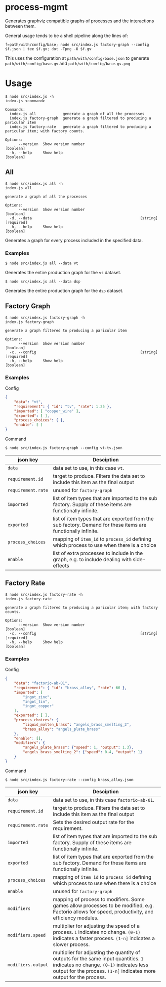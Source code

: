 # process-mgmt

Generates graphviz compatible graphs of processes and the interactions between them.

General usage tends to be a shell pipeline along the lines of:
```
f=path/with/config/base; node src/index.js factory-graph --config $f.json | tee $f.gv; dot -Tpng -O $f.gv
```
This uses the configuration at `path/with/config/base.json` to generate `path/with/config/base.gv` and `path/with/config/base.gv.png`

# Usage

```
$ node src/index.js -h
index.js <command>

Commands:
  index.js all            generate a graph of all the processes
  index.js factory-graph  generate a graph filtered to producing a paricular item
  index.js factory-rate   generate a graph filtered to producing a paricular item; with factory counts.

Options:
      --version  Show version number                                   [boolean]
  -h, --help     Show help                                             [boolean]
```



## All

```
$ node src/index.js all -h
index.js all

generate a graph of all the processes

Options:
      --version  Show version number                                   [boolean]
  -d, --data                                                 [string] [required]
  -h, --help     Show help                                             [boolean]
```

Generates a graph for every process included in the specified data.

### Examples
```
$ node src/index.js all --data vt
```
Generates the entire production graph for the `vt` dataset.

```
$ node src/index.js all --data dsp
```
Generates the entire production graph for the `dsp` dataset.



## Factory Graph

```
$ node src/index.js factory-graph -h
index.js factory-graph

generate a graph filtered to producing a paricular item

Options:
      --version  Show version number                                   [boolean]
  -c, --config                                               [string] [required]
  -h, --help     Show help                                             [boolean]
```

### Examples

Config
```json
{
    "data": "vt",
    "requirement": { "id": "tv", "rate": 1.25 },
    "imported": [ "copper_wire" ],
    "exported": [ ],
    "process_choices": { },
    "enable": [ ]
}
```
Command
```
$ node src/index.js factory-graph --config vt-tv.json
```

json key | Desciption
---------|-----------
`data` | data set to use, in this case `vt`.
`requirement.id` | target to produce. Filters the data set to include this item as the final output
`requirement.rate` | unused for `factory-graph`
`imported` | list of item types that are imported to the sub factory. Supply of these items are functionally infinite.
`exported` | list of item types that are exported from the sub factory. Demand for these items are functionally infinite.
`process_choices` | mapping of `item_id` to `process_id` defining which process to use when there is a choice
`enable` | list of extra processes to include in the graph, e.g. to include dealing with side-effects



## Factory Rate

```
$ node src/index.js factory-rate -h
index.js factory-rate

generate a graph filtered to producing a paricular item; with factory counts.

Options:
      --version  Show version number                                   [boolean]
  -c, --config                                               [string] [required]
  -h, --help     Show help                                             [boolean]
```

### Examples

Config
```json
{
    "data": "factorio-ab-01",
    "requirement": { "id": "brass_alloy", "rate": 60 },
    "imported": [
        "ingot_zinc",
        "ingot_tin",
        "ingot_copper"
    ],
    "exported": [ ],
    "process_choices": {
        "liquid_molten_brass": "angels_brass_smelting_2",
        "brass_alloy": "angels_plate_brass"
    },
    "enable": [],
    "modifiers": {
        "angels_plate_brass": {"speed": 1, "output": 1.3},
        "angels_brass_smelting_2": {"speed": 0.4, "output": 1}
    }
}
```
Command
```
$ node src/index.js factory-rate --config brass_alloy.json
```

json key | Desciption
---------|-----------
`data` | data set to use, in this case `factorio-ab-01`.
`requirement.id` | target to produce. Filters the data set to include this item as the final output
`requirement.rate` | Sets the desired output rate for the requirement.
`imported` | list of item types that are imported to the sub factory. Supply of these items are functionally infinite.
`exported` | list of item types that are exported from the sub factory. Demand for these items are functionally infinite.
`process_choices` | mapping of `item_id` to `process_id` defining which process to use when there is a choice
`enable` | unused for `factory-graph`
`modifiers` | mapping of process to modifiers. Some games allow processes to be modified, e.g. Factorio allows for speed, productivity, and efficiency modules.
`modifiers.speed` | multiplier for adjusting the speed of a process. `1` indicates no change. `(0-1)` indicates a faster process. `(1-n]` indicates a slower process.
`modifiers.output` | multiplier for adjusting the quantity of outputs for the same input quantities. `1` indicates no change. `(0-1)` indicates less output for the process. `(1-n]` indicates more output for the process.
